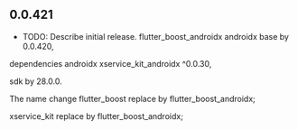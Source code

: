 ## 0.0.421

* TODO: Describe initial release.
flutter_boost_androidx androidx base by 0.0.420,

dependencies androidx xservice_kit_androidx ^0.0.30,

sdk by 28.0.0.

The name change flutter_boost replace by flutter_boost_androidx;

xservice_kit replace by flutter_boost_androidx;
